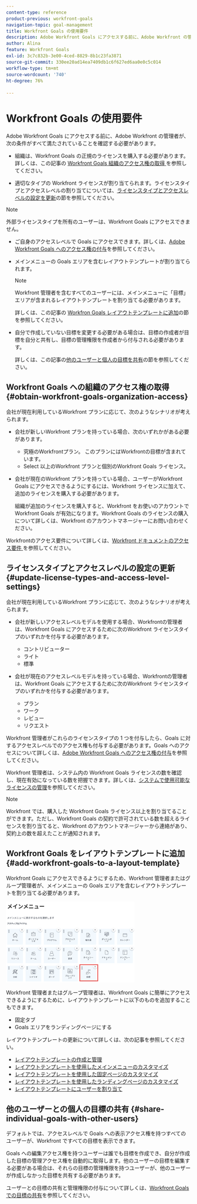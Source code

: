 ```yaml
---
content-type: reference
product-previous: workfront-goals
navigation-topic: goal-management
title: Workfront Goals の使用要件
description: Adobe Workfront Goals にアクセスする前に、Adobe Workfront の管理者が、特定の条件が満たされていることを確認する必要があります。
author: Alina
feature: Workfront Goals
exl-id: 3c7c832b-3e00-4ced-8829-8b1c23fa3871
source-git-commit: 330ee20ad14ea7409db1c6f627ed6aa0e0c5c014
workflow-type: tm+mt
source-wordcount: '740'
ht-degree: 76%

---
```


# Workfront Goals の使用要件

Adobe Workfront Goals にアクセスする前に、Adobe Workfront の管理者が、次の条件がすべて満たされていることを確認する必要があります。

<!--drafted for P&P - replace the first bullet with this one when licensing changes: 
* Your company must purchase the correct Adobe Worfront plan or Adobe Workfront Goal license. For information, see the section [Obtain Workfront Goals organization access](#obtain-workfront-goals-organization-access)in this article.-->

* 組織は、Workfront Goals の正規のライセンスを購入する必要があります。詳しくは、この記事の [Workfront Goals 組織のアクセス権の取得 ](#obtain-workfront-goals-organization-access) を参照してください。

* 適切なタイプの Workfront ライセンスが割り当てられます。ライセンスタイプとアクセスレベルの割り当てについては、[ライセンスタイプとアクセスレベルの設定を更新](#update-license-types-and-access-level-settings)の節を参照してください。

>[!NOTE]
>
>外部ライセンスタイプを所有のユーザーは、Workfront Goals にアクセスできません。

* ご自身のアクセスレベルで Goals にアクセスできます。詳しくは、[Adobe Workfront Goals へのアクセス権の付与](../../administration-and-setup/add-users/configure-and-grant-access/grant-access-goals.md)を参照してください。

* メインメニューの Goals エリアを含むレイアウトテンプレートが割り当てられます。

  >[!NOTE]
  >
  >Workfront 管理者を含むすべてのユーザーには、メインメニューに「目標」エリアが含まれるレイアウトテンプレートを割り当てる必要があります。

  詳しくは、この記事の [Workfron Goals レイアウトテンプレートに追加](#add-workfront-goals-to-a-layout-template)の節を参照してください。

* 自分で作成していない目標を変更する必要がある場合は、目標の作成者が目標を自分と共有し、目標の管理権限を作成者から付与される必要があります。

  詳しくは、この記事の[他のユーザーと個人の目標を共有](#share-individual-goals-with-other-users)の節を参照してください。

## Workfront Goals への組織のアクセス権の取得 {#obtain-workfront-goals-organization-access}


会社が現在利用しているWorkfront プランに応じて、次のようなシナリオが考えられます。

* 会社が新しいWorkfront プランを持っている場合、次のいずれかがある必要があります。

   * 究極のWorkfrontプラン。 このプランにはWorkfrontの目標が含まれています。
   * Select 以上のWorkfront プランと個別のWorkfront Goals ライセンス。

* 会社が現在のWorkfront プランを持っている場合、ユーザーがWorkfront Goals にアクセスできるようにするには、Workfront ライセンスに加えて、追加のライセンスを購入する必要があります。

  組織が追加のライセンスを購入すると、Workfront をお使いのアカウントで Workfront Goals が有効になります。Workfront Goals のライセンスの購入について詳しくは、Workfront のアカウントマネージャーにお問い合わせください。

Workfrontのアクセス要件について詳しくは、[Workfront ドキュメントのアクセス要件 ](/help/quicksilver/administration-and-setup/add-users/access-levels-and-object-permissions/access-level-requirements-in-documentation.md) を参照してください。

## ライセンスタイプとアクセスレベルの設定の更新  {#update-license-types-and-access-level-settings}

会社が現在利用しているWorkfront プランに応じて、次のようなシナリオが考えられます。

* 会社が新しいアクセスレベルモデルを使用する場合、Workfrontの管理者は、Workfront Goals にアクセスするために次のWorkfront ライセンスタイプのいずれかを付与する必要があります。

   * コントリビューター
   * ライト
   * 標準

* 会社が現在のアクセスレベルモデルを持っている場合、Workfrontの管理者は、Workfront Goals にアクセスするために次のWorkfront ライセンスタイプのいずれかを付与する必要があります。

   * プラン
   * ワーク
   * レビュー
   * リクエスト

Workfront 管理者がこれらのライセンスタイプの 1 つを付与したら、Goals に対するアクセスレベルでのアクセス権も付与する必要があります。Goals へのアクセスについて詳しくは、[Adobe Workfront Goals へのアクセス権の付与](../../administration-and-setup/add-users/configure-and-grant-access/grant-access-goals.md)を参照してください。

Workfront 管理者は、システム内の Workfront Goals ライセンスの数を確認し、現在有効になっている数を把握できます。詳しくは、[システムで使用可能なライセンスの管理](../../administration-and-setup/get-started-wf-administration/manage-available-licenses-in-your-system.md)を参照してください。

>[!NOTE]
>
>Workfront では、購入した Workfront Goals ライセンス以上を割り当てることができます。ただし、Workfront Goals の契約で許可されている数を超えるライセンスを割り当てると、Workfront のアカウントマネージャーから連絡があり、契約上の数を超えたことが通知されます。

## Workfront Goals をレイアウトテンプレートに追加 {#add-workfront-goals-to-a-layout-template}

Workfront Goals にアクセスできるようにするため、Workfront 管理者またはグループ管理者が、メインメニューの Goals エリアを含むレイアウトテンプレートを割り当てる必要があります。

![](assets/layout-template-align-highlighted-350x220.png)

Workfront 管理者またはグループ管理者は、Workfront Goals に簡単にアクセスできるようにするために、レイアウトテンプレートに以下のものを追加することもできます。

* 固定タブ
* Goals エリアをランディングページにする

レイアウトテンプレートの更新について詳しくは、次の記事を参照してください。

* [レイアウトテンプレートの作成と管理](../../administration-and-setup/customize-workfront/use-layout-templates/create-and-manage-layout-templates.md)
* [レイアウトテンプレートを使用したメインメニューのカスタマイズ](../../administration-and-setup/customize-workfront/use-layout-templates/customize-main-menu.md)
* [レイアウトテンプレートを使用した固定ページのカスタマイズ](../../administration-and-setup/customize-workfront/use-layout-templates/customize-pinned-pages.md)
* [レイアウトテンプレートを使用したランディングページのカスタマイズ](../../administration-and-setup/customize-workfront/use-layout-templates/customize-landing-page.md)
* [レイアウトテンプレートにユーザーを割り当て](../../administration-and-setup/customize-workfront/use-layout-templates/assign-users-to-layout-template.md)

## 他のユーザーとの個人の目標の共有 {#share-individual-goals-with-other-users}

デフォルトでは、アクセスレベルで Goals への表示アクセス権を持つすべてのユーザーが、Workfront ですべての目標を表示できます。

Goals への編集アクセス権を持つユーザーは誰でも目標を作成でき、自分が作成した目標の管理アクセス権を自動的に取得します。他のユーザーの目標を編集する必要がある場合は、それらの目標の管理権限を持つユーザーが、他のユーザーが作成しなかった目標を共有する必要があります。

ユーザーとの目標の共有と管理権限の付与について詳しくは、[Workfront Goals での目標の共有](../../workfront-goals/workfront-goals-settings/share-a-goal.md)を参照してください。
